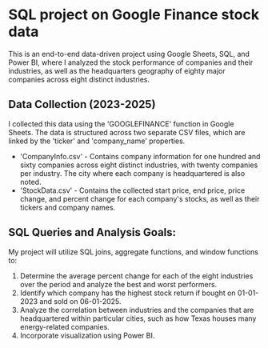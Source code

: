 # SQL project on Google Finance stock data
This is an end-to-end data-driven project using Google Sheets, SQL, and Power BI, where I analyzed the stock performance of companies and their industries, as well as the headquarters geography of eighty major companies across eight distinct industries.

## Data Collection (2023-2025)
I collected this data using the 'GOOGLEFINANCE' function in Google Sheets. The data is structured across two separate CSV files, which are linked by the 'ticker' and 'company_name' properties.
* 'CompanyInfo.csv' - Contains company information for one hundred and sixty companies across eight distinct industries, with twenty companies per industry. The city where each company is headquartered is also noted.
* 'StockData.csv' - Contains the collected start price, end price, price change, and percent change for each company's stocks, as well as their tickers and company names. 

## SQL Queries and Analysis Goals:
My project will utilize SQL joins, aggregate functions, and window functions to:
1) Determine the average percent change for each of the eight industries over the period and analyze the best and worst performers.
2) Identify which company has the highest stock return if bought on 01-01-2023 and sold on 06-01-2025.
3) Analyze the correlation between industries and the companies that are headquartered within particular cities, such as how Texas houses many energy-related companies.
4) Incorporate visualization using Power BI.
